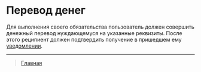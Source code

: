 # Перевод денег

Для выполнения своего обязательства пользователь должен совершить денежный перевод нуждающемуся на указанные реквизиты. После этого реципиент должен подтвердить получение в пришедшем ему [уведомлении](../notifications/money_transferred.md).

---
> [Главная](../index.md)
